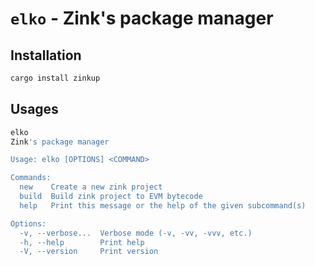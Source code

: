 # `elko` - Zink's package manager


## Installation

```bash
cargo install zinkup
```

## Usages

```bash
elko
Zink's package manager

Usage: elko [OPTIONS] <COMMAND>

Commands:
  new    Create a new zink project
  build  Build zink project to EVM bytecode
  help   Print this message or the help of the given subcommand(s)

Options:
  -v, --verbose...  Verbose mode (-v, -vv, -vvv, etc.)
  -h, --help        Print help
  -V, --version     Print version
```
